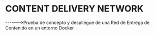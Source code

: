 # CONTENT DELIVERY NETWORK
------>Prueba de concepto y despliegue de una Red de Entrega de Contenido en un entorno Docker
